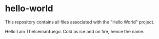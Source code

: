 # hello-world
This repository contains all files associated with the "Hello World" project.

Hello I am TheIcemanfuego. Cold as ice and on fire, hence the name.
